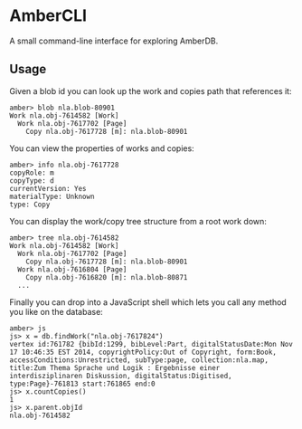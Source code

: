 AmberCLI
========

A small command-line interface for exploring AmberDB.

Usage
-----

Given a blob id you can look up the work and copies path that references it:

```
amber> blob nla.blob-80901
Work nla.obj-7614582 [Work]
  Work nla.obj-7617702 [Page]
    Copy nla.obj-7617728 [m]: nla.blob-80901
```

You can view the properties of works and copies:

```
amber> info nla.obj-7617728
copyRole: m
copyType: d
currentVersion: Yes
materialType: Unknown
type: Copy
```

You can display the work/copy tree structure from a root work down:

```
amber> tree nla.obj-7614582
Work nla.obj-7614582 [Work]
  Work nla.obj-7617702 [Page]
    Copy nla.obj-7617728 [m]: nla.blob-80901
  Work nla.obj-7616804 [Page]
    Copy nla.obj-7616820 [m]: nla.blob-80871
  ...
```

Finally you can drop into a JavaScript shell which lets you call any method
you like on the database:

```
amber> js
js> x = db.findWork("nla.obj-7617824")
vertex id:761782 {bibId:1299, bibLevel:Part, digitalStatusDate:Mon Nov 17 10:46:35 EST 2014, copyrightPolicy:Out of Copyright, form:Book, accessConditions:Unrestricted, subType:page, collection:nla.map, title:Zum Thema Sprache und Logik : Ergebnisse einer interdisziplinaren Diskussion, digitalStatus:Digitised, type:Page}-761813 start:761865 end:0
js> x.countCopies()
1
js> x.parent.objId
nla.obj-7614582
```
